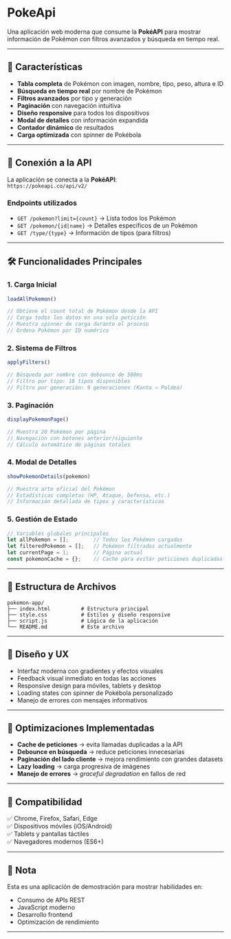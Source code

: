 # PokeApi
Una aplicación web moderna que consume la **PokéAPI** para mostrar información de Pokémon con filtros avanzados y búsqueda en tiempo real.

---

## 🚀 Características

- **Tabla completa** de Pokémon con imagen, nombre, tipo, peso, altura e ID  
- **Búsqueda en tiempo real** por nombre de Pokémon  
- **Filtros avanzados** por tipo y generación  
- **Paginación** con navegación intuitiva  
- **Diseño responsive** para todos los dispositivos  
- **Modal de detalles** con información expandida  
- **Contador dinámico** de resultados  
- **Carga optimizada** con spinner de Pokébola  

---

## 🔌 Conexión a la API

La aplicación se conecta a la **PokéAPI**:  
`https://pokeapi.co/api/v2/`

### Endpoints utilizados
- `GET /pokemon?limit={count}` → Lista todos los Pokémon  
- `GET /pokemon/{id|name}` → Detalles específicos de un Pokémon  
- `GET /type/{type}` → Información de tipos (para filtros)  

---

## 🛠️ Funcionalidades Principales

### 1. Carga Inicial
```javascript
loadAllPokemon()

// Obtiene el count total de Pokémon desde la API
// Carga todos los datos en una sola petición
// Muestra spinner de carga durante el proceso
// Ordena Pokémon por ID numérico
```

### 2. Sistema de Filtros
```javascript
applyFilters()

// Búsqueda por nombre con debounce de 500ms
// Filtro por tipo: 18 tipos disponibles
// Filtro por generación: 9 generaciones (Kanto → Paldea)
```

### 3. Paginación
```javascript
displayPokemonPage()

// Muestra 20 Pokémon por página
// Navegación con botones anterior/siguiente
// Cálculo automático de páginas totales
```

### 4. Modal de Detalles
```javascript
showPokemonDetails(pokemon)

// Muestra arte oficial del Pokémon
// Estadísticas completas (HP, Ataque, Defensa, etc.)
// Información detallada de tipos y características
```

### 5. Gestión de Estado
```javascript
// Variables globales principales
let allPokemon = [];        // Todos los Pokémon cargados
let filteredPokemon = [];   // Pokémon filtrados actualmente
let currentPage = 1;        // Página actual
const pokemonCache = {};    // Cache para evitar peticiones duplicadas
```

---

## 📁 Estructura de Archivos
```text
pokemon-app/
├── index.html          # Estructura principal
├── style.css           # Estilos y diseño responsive
├── script.js           # Lógica de la aplicación
└── README.md           # Este archivo
```

---

## 🎨 Diseño y UX

- Interfaz moderna con gradientes y efectos visuales  
- Feedback visual inmediato en todas las acciones  
- Responsive design para móviles, tablets y desktop  
- Loading states con spinner de Pokébola personalizado  
- Manejo de errores con mensajes informativos  

---

## 🔧 Optimizaciones Implementadas

- **Cache de peticiones** → evita llamadas duplicadas a la API  
- **Debounce en búsqueda** → reduce peticiones innecesarias  
- **Paginación del lado cliente** → mejora rendimiento con grandes datasets  
- **Lazy loading** → carga progresiva de imágenes  
- **Manejo de errores** → *graceful degradation* en fallos de red  

---

## 📱 Compatibilidad

✅ Chrome, Firefox, Safari, Edge  
✅ Dispositivos móviles (iOS/Android)  
✅ Tablets y pantallas táctiles  
✅ Navegadores modernos (ES6+)  

---

## 📌 Nota

Esta es una aplicación de demostración para mostrar habilidades en:  

- Consumo de APIs REST  
- JavaScript moderno  
- Desarrollo frontend  
- Optimización de rendimiento  

---